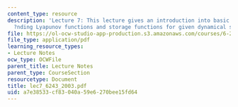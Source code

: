 ```yaml
---
content_type: resource
description: 'Lecture 7: This lecture gives an introduction into basic methods for
  ?nding Lyapunov functions and storage functions for given dynamical systems.'
file: https://ol-ocw-studio-app-production.s3.amazonaws.com/courses/6-243j-dynamics-of-nonlinear-systems-fall-2003/a7e38533cf83040a59e6270bee15fd64_lec7_6243_2003.pdf
file_type: application/pdf
learning_resource_types:
- Lecture Notes
ocw_type: OCWFile
parent_title: Lecture Notes
parent_type: CourseSection
resourcetype: Document
title: lec7_6243_2003.pdf
uid: a7e38533-cf83-040a-59e6-270bee15fd64
---
```

